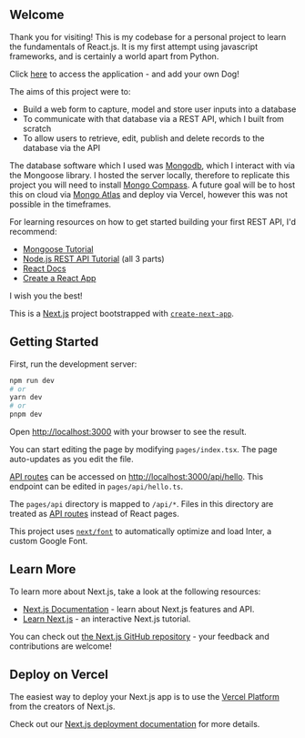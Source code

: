 ## Welcome

Thank you for visiting! This is my codebase for a personal project to learn the fundamentals of React.js. It is my first attempt using javascript frameworks, and is certainly a world apart from Python.

Click [here](https://dog-crud-application.vercel.app/) to access the application - and add your own Dog!

The aims of this project were to:

- Build a web form to capture, model and store user inputs into a database
- To communicate with that database via a REST API, which I built from scratch
- To allow users to retrieve, edit, publish and delete records to the database via the API

The database software which I used was [Mongodb](https://www.mongodb.com/), which I interact with via the Mongoose library. I hosted the server locally, therefore to replicate this project you will need to install [Mongo Compass](https://www.mongodb.com/docs/compass/current/install/). A future goal will be to host this on cloud via [Mongo Atlas](https://www.mongodb.com/cloud/atlas/efficiency?utm_content=rlsapostreg&utm_source=google&utm_campaign=search_gs_pl_evergreen_atlas_general_retarget-brand-postreg_gic-null_emea-all_ps-all_desktop_eng_lead&utm_term=&utm_medium=cpc_paid_search&utm_ad=&utm_ad_campaign_id=14412646473&adgroup=131761130532&cq_cmp=14412646473&gclid=CjwKCAjwoIqhBhAGEiwArXT7K5it6Ts6rtciBjw4tnSCMlpYSXbVj5j6_Uu0rfhvq9JNasubs97O6hoCK8AQAvD_BwE) and deploy via Vercel, however this was not possible in the timeframes.

For learning resources on how to get started building your first REST API, I'd recommend:

- [Mongoose Tutorial](https://www.youtube.com/watch?v=Q1gewixDMYs&t=332s)
- [Node.js REST API Tutorial](https://www.youtube.com/watch?v=HPo0QhlX5Ao) (all 3 parts)
- [React Docs](https://legacy.reactjs.org/docs/hooks-intro.html)
- [Create a React App](https://create-react-app.dev/)

I wish you the best!

This is a [Next.js](https://nextjs.org/) project bootstrapped with [`create-next-app`](https://github.com/vercel/next.js/tree/canary/packages/create-next-app).

## Getting Started

First, run the development server:

```bash
npm run dev
# or
yarn dev
# or
pnpm dev
```

Open [http://localhost:3000](http://localhost:3000) with your browser to see the result.

You can start editing the page by modifying `pages/index.tsx`. The page auto-updates as you edit the file.

[API routes](https://nextjs.org/docs/api-routes/introduction) can be accessed on [http://localhost:3000/api/hello](http://localhost:3000/api/hello). This endpoint can be edited in `pages/api/hello.ts`.

The `pages/api` directory is mapped to `/api/*`. Files in this directory are treated as [API routes](https://nextjs.org/docs/api-routes/introduction) instead of React pages.

This project uses [`next/font`](https://nextjs.org/docs/basic-features/font-optimization) to automatically optimize and load Inter, a custom Google Font.

## Learn More

To learn more about Next.js, take a look at the following resources:

- [Next.js Documentation](https://nextjs.org/docs) - learn about Next.js features and API.
- [Learn Next.js](https://nextjs.org/learn) - an interactive Next.js tutorial.

You can check out [the Next.js GitHub repository](https://github.com/vercel/next.js/) - your feedback and contributions are welcome!

## Deploy on Vercel

The easiest way to deploy your Next.js app is to use the [Vercel Platform](https://vercel.com/new?utm_medium=default-template&filter=next.js&utm_source=create-next-app&utm_campaign=create-next-app-readme) from the creators of Next.js.

Check out our [Next.js deployment documentation](https://nextjs.org/docs/deployment) for more details.
